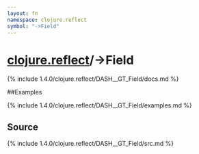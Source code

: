 ```yaml
---
layout: fn
namespace: clojure.reflect
symbol: "->Field"
---
```


# [clojure.reflect](../)/->Field

{% include 1.4.0/clojure.reflect/DASH__GT_Field/docs.md %}

##Examples

{% include 1.4.0/clojure.reflect/DASH__GT_Field/examples.md %}
## Source
{% include 1.4.0/clojure.reflect/DASH__GT_Field/src.md %}

